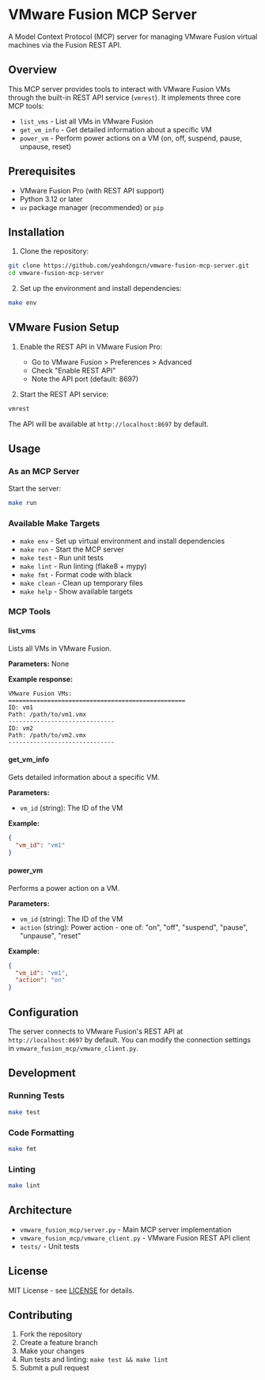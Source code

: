 # VMware Fusion MCP Server

A Model Context Protocol (MCP) server for managing VMware Fusion virtual machines via the Fusion REST API.

## Overview

This MCP server provides tools to interact with VMware Fusion VMs through the built-in REST API service (`vmrest`). It implements three core MCP tools:

- `list_vms` - List all VMs in VMware Fusion
- `get_vm_info` - Get detailed information about a specific VM
- `power_vm` - Perform power actions on a VM (on, off, suspend, pause, unpause, reset)

## Prerequisites

- VMware Fusion Pro (with REST API support)
- Python 3.12 or later
- `uv` package manager (recommended) or `pip`

## Installation

1. Clone the repository:
```bash
git clone https://github.com/yeahdongcn/vmware-fusion-mcp-server.git
cd vmware-fusion-mcp-server
```

2. Set up the environment and install dependencies:
```bash
make env
```

## VMware Fusion Setup

1. Enable the REST API in VMware Fusion Pro:
   - Go to VMware Fusion > Preferences > Advanced
   - Check "Enable REST API"
   - Note the API port (default: 8697)

2. Start the REST API service:
```bash
vmrest
```

The API will be available at `http://localhost:8697` by default.

## Usage

### As an MCP Server

Start the server:
```bash
make run
```

### Available Make Targets

- `make env` - Set up virtual environment and install dependencies
- `make run` - Start the MCP server
- `make test` - Run unit tests
- `make lint` - Run linting (flake8 + mypy)
- `make fmt` - Format code with black
- `make clean` - Clean up temporary files
- `make help` - Show available targets

### MCP Tools

#### list_vms
Lists all VMs in VMware Fusion.

**Parameters:** None

**Example response:**
```
VMware Fusion VMs:
==================================================
ID: vm1
Path: /path/to/vm1.vmx
------------------------------
ID: vm2
Path: /path/to/vm2.vmx
------------------------------
```

#### get_vm_info
Gets detailed information about a specific VM.

**Parameters:**
- `vm_id` (string): The ID of the VM

**Example:**
```json
{
  "vm_id": "vm1"
}
```

#### power_vm
Performs a power action on a VM.

**Parameters:**
- `vm_id` (string): The ID of the VM
- `action` (string): Power action - one of: "on", "off", "suspend", "pause", "unpause", "reset"

**Example:**
```json
{
  "vm_id": "vm1",
  "action": "on"
}
```

## Configuration

The server connects to VMware Fusion's REST API at `http://localhost:8697` by default. You can modify the connection settings in `vmware_fusion_mcp/vmware_client.py`.

## Development

### Running Tests

```bash
make test
```

### Code Formatting

```bash
make fmt
```

### Linting

```bash
make lint
```

## Architecture

- `vmware_fusion_mcp/server.py` - Main MCP server implementation
- `vmware_fusion_mcp/vmware_client.py` - VMware Fusion REST API client
- `tests/` - Unit tests

## License

MIT License - see [LICENSE](LICENSE) for details.

## Contributing

1. Fork the repository
2. Create a feature branch
3. Make your changes
4. Run tests and linting: `make test && make lint`
5. Submit a pull request